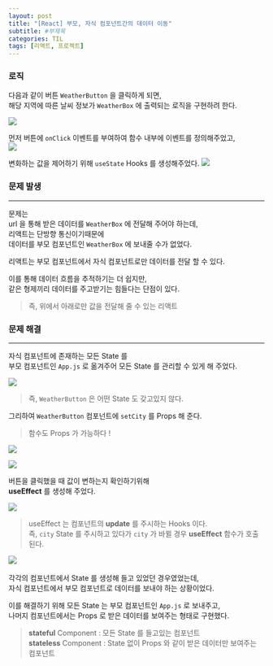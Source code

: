 ```yaml
---
layout: post
title: "[React] 부모, 자식 컴포넌트간의 데이터 이동"
subtitle: #부제목
categories: TIL
tags: [리액트, 프로젝트]
---
```


### 로직
다음과 같이 버튼 `WeatherButton` 을 클릭하게 되면,<br>
해당 지역에 따른 날씨 정보가 `WeatherBox` 에 출력되는 로직을 구현하려 한다.

![](https://img1.daumcdn.net/thumb/R1280x0/?scode=mtistory2&fname=https%3A%2F%2Fblog.kakaocdn.net%2Fdn%2FbDEsnK%2FbtrYdiwqSOK%2F9IKjs0HVNNUWCicXxLuBK1%2Fimg.png)

먼저 버튼에 `onClick` 이벤트를 부여하여 함수 내부에 이벤트를 정의해주었고,<br>
![](https://img1.daumcdn.net/thumb/R1280x0/?scode=mtistory2&fname=https%3A%2F%2Fblog.kakaocdn.net%2Fdn%2FbLYCnu%2FbtrYkFp1UBI%2FJKoOzSNBJLjukJfBqHtOIK%2Fimg.png)

변화하는 값을 제어하기 위해 `useState` Hooks 를 생성해주었다. 
![](https://img1.daumcdn.net/thumb/R1280x0/?scode=mtistory2&fname=https%3A%2F%2Fblog.kakaocdn.net%2Fdn%2FegBPM7%2FbtrYe0oW7xm%2FDKaWq1tXMhzoJLrXJuf9E0%2Fimg.png)

### 문제 발생
---

문제는<br>
url 을 통해 받은 데이터를 `WeatherBox` 에 전달해 주어야 하는데,<br>
리액트는 단방향 통신이기때문에<br>
데이터를 부모 컴포넌트인 `WeatherBox` 에 보내줄 수가 없었다.

리액트는 부모 컴포넌트에서 자식 컴포넌트로만 데이터를 전달 할 수 있다.<br>

이를 통해 데이터 흐름을 추적하기는 더 쉽지만,<br>
같은 형제끼리 데이터를 주고받기는 힘들다는 단점이 있다.

> 즉, 위에서 아래로만 값을 전달해 줄 수 있는 리액트

### 문제 해결
---

자식 컴포넌트에 존재하는 모든 State 를<br>
부모 컴포넌트인 `App.js` 로 옮겨주어 모든 State 를 관리할 수 있게 해 주었다.

![](https://img1.daumcdn.net/thumb/R1280x0/?scode=mtistory2&fname=https%3A%2F%2Fblog.kakaocdn.net%2Fdn%2FcU6FxD%2FbtrYqSb7e5D%2FMmWPb1gzRKHFoRclXFkJT0%2Fimg.png)

> 즉, `WeatherButton` 은 어떤 State 도 갖고있지 않다.

그리하여 `WeatherButton` 컴포넌트에 `setCity` 를 Props 해 준다.

> 함수도 Props 가 가능하다 !

![](https://img1.daumcdn.net/thumb/R1280x0/?scode=mtistory2&fname=https%3A%2F%2Fblog.kakaocdn.net%2Fdn%2Fr6z0k%2FbtrYqz47GqX%2Fvz3JLCq61OWcXpuCczMgh0%2Fimg.png)

![](https://img1.daumcdn.net/thumb/R1280x0/?scode=mtistory2&fname=https%3A%2F%2Fblog.kakaocdn.net%2Fdn%2FcyY0R3%2FbtrYqu3Tp9n%2FFkkv9D1SRWA1kWAP5k0Imk%2Fimg.png)

버튼을 클릭했을 때 값이 변하는지 확인하기위해<bR>
**useEffect** 를 생성해 주었다.

![](https://img1.daumcdn.net/thumb/R1280x0/?scode=mtistory2&fname=https%3A%2F%2Fblog.kakaocdn.net%2Fdn%2FGdDHY%2FbtrYqSb9eoQ%2FsG2PJrpokxnrscuovWD7Xk%2Fimg.png)

> useEffect 는 컴포넌트의 **update** 를 주시하는 Hooks 이다.<br>
즉, `city` State 를 주시하고 있다가 `city` 가 바뀔 경우 **useEffect** 함수가 호출된다.

![](https://blog.kakaocdn.net/dn/11u1a/btrYr9qRqBg/F1349gnVQ1Y50ck6diSAM1/img.gif)
<br>
<br>
각각의 컴포넌트에서 State 를 생성해 들고 있었던 경우였었는데,<br>
자식 컴포넌트에서 부모 컴포넌트로 데이터를 보내야 하는 상황이었다.

이를 해결하기 위해 모든 State 는 부모 컴포넌트인 `App.js` 로 보내주고,<br>
나머지 컴포넌트에서는 Props 로 받은 데이터를 보여주는 형태로 구현했다.

> **stateful** Component : 모든 State 를 들고있는 컴포넌트<bR>
**stateless** Component : State 없이 Props 와 같이 받은 데이터만 보여주는 컴포넌트